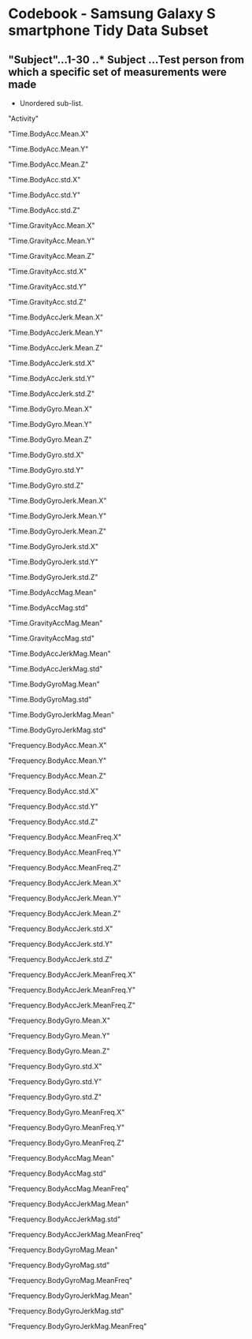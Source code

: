 Codebook -  Samsung Galaxy S smartphone Tidy Data Subset
===============================================

"Subject"...1-30
..* Subject
...Test person from which a specific set of measurements were made 
---        



* Unordered sub-list. 


"Activity"


"Time.BodyAcc.Mean.X"

"Time.BodyAcc.Mean.Y"

"Time.BodyAcc.Mean.Z"

"Time.BodyAcc.std.X"

"Time.BodyAcc.std.Y"

"Time.BodyAcc.std.Z"

"Time.GravityAcc.Mean.X"

"Time.GravityAcc.Mean.Y"

"Time.GravityAcc.Mean.Z"

"Time.GravityAcc.std.X"

"Time.GravityAcc.std.Y"

"Time.GravityAcc.std.Z"

"Time.BodyAccJerk.Mean.X"

"Time.BodyAccJerk.Mean.Y"

"Time.BodyAccJerk.Mean.Z"

"Time.BodyAccJerk.std.X"

"Time.BodyAccJerk.std.Y"

"Time.BodyAccJerk.std.Z"

"Time.BodyGyro.Mean.X"

"Time.BodyGyro.Mean.Y"

"Time.BodyGyro.Mean.Z"

"Time.BodyGyro.std.X"

"Time.BodyGyro.std.Y"

"Time.BodyGyro.std.Z"

"Time.BodyGyroJerk.Mean.X"

"Time.BodyGyroJerk.Mean.Y"

"Time.BodyGyroJerk.Mean.Z"

"Time.BodyGyroJerk.std.X"

"Time.BodyGyroJerk.std.Y"

"Time.BodyGyroJerk.std.Z"

"Time.BodyAccMag.Mean"

"Time.BodyAccMag.std"

"Time.GravityAccMag.Mean"

"Time.GravityAccMag.std"

"Time.BodyAccJerkMag.Mean"

"Time.BodyAccJerkMag.std"

"Time.BodyGyroMag.Mean"

"Time.BodyGyroMag.std"

"Time.BodyGyroJerkMag.Mean"

"Time.BodyGyroJerkMag.std"

"Frequency.BodyAcc.Mean.X"

"Frequency.BodyAcc.Mean.Y"

"Frequency.BodyAcc.Mean.Z"

"Frequency.BodyAcc.std.X"

"Frequency.BodyAcc.std.Y"

"Frequency.BodyAcc.std.Z"

"Frequency.BodyAcc.MeanFreq.X"

"Frequency.BodyAcc.MeanFreq.Y"

"Frequency.BodyAcc.MeanFreq.Z"

"Frequency.BodyAccJerk.Mean.X"

"Frequency.BodyAccJerk.Mean.Y"

"Frequency.BodyAccJerk.Mean.Z"

"Frequency.BodyAccJerk.std.X"

"Frequency.BodyAccJerk.std.Y"

"Frequency.BodyAccJerk.std.Z"

"Frequency.BodyAccJerk.MeanFreq.X"

"Frequency.BodyAccJerk.MeanFreq.Y"

"Frequency.BodyAccJerk.MeanFreq.Z"

"Frequency.BodyGyro.Mean.X"

"Frequency.BodyGyro.Mean.Y"

"Frequency.BodyGyro.Mean.Z"

"Frequency.BodyGyro.std.X"

"Frequency.BodyGyro.std.Y"

"Frequency.BodyGyro.std.Z"

"Frequency.BodyGyro.MeanFreq.X"

"Frequency.BodyGyro.MeanFreq.Y"

"Frequency.BodyGyro.MeanFreq.Z"

"Frequency.BodyAccMag.Mean"

"Frequency.BodyAccMag.std"

"Frequency.BodyAccMag.MeanFreq"

"Frequency.BodyAccJerkMag.Mean"

"Frequency.BodyAccJerkMag.std"

"Frequency.BodyAccJerkMag.MeanFreq"

"Frequency.BodyGyroMag.Mean"

"Frequency.BodyGyroMag.std"

"Frequency.BodyGyroMag.MeanFreq"

"Frequency.BodyGyroJerkMag.Mean"

"Frequency.BodyGyroJerkMag.std"

"Frequency.BodyGyroJerkMag.MeanFreq"
